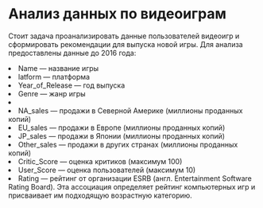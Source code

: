 <h1> Анализ данных по видеоиграм</h1>

Стоит задача проанализировать данные пользователей видеоигр и сформировать рекомендации для выпуска новой игры.
Для анализа предоставлены данные до 2016 года:
<li>Name — название игры</li>
<li>latform — платформа</li>
<li>Year_of_Release — год выпуска</li>
<li>Genre — жанр игры<li>
<li>NA_sales — продажи в Северной Америке (миллионы проданных копий)</li>
<li>EU_sales — продажи в Европе (миллионы проданных копий)</li>
<li>JP_sales — продажи в Японии (миллионы проданных копий)</li>
<li>Other_sales — продажи в других странах (миллионы проданных копий)</li>
<li>Critic_Score — оценка критиков (максимум 100)</li>
<li>User_Score — оценка пользователей (максимум 10)</li>
<li>Rating — рейтинг от организации ESRB (англ. Entertainment Software Rating Board). Эта ассоциация определяет рейтинг компьютерных игр и присваивает им подходящую возрастную категорию.</li>

